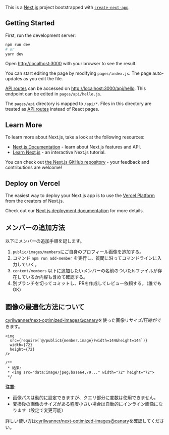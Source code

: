 This is a [Next.js](https://nextjs.org/) project bootstrapped with [`create-next-app`](https://github.com/vercel/next.js/tree/canary/packages/create-next-app).

## Getting Started

First, run the development server:

```bash
npm run dev
# or
yarn dev
```

Open [http://localhost:3000](http://localhost:3000) with your browser to see the result.

You can start editing the page by modifying `pages/index.js`. The page auto-updates as you edit the file.

[API routes](https://nextjs.org/docs/api-routes/introduction) can be accessed on [http://localhost:3000/api/hello](http://localhost:3000/api/hello). This endpoint can be edited in `pages/api/hello.js`.

The `pages/api` directory is mapped to `/api/*`. Files in this directory are treated as [API routes](https://nextjs.org/docs/api-routes/introduction) instead of React pages.

## Learn More

To learn more about Next.js, take a look at the following resources:

- [Next.js Documentation](https://nextjs.org/docs) - learn about Next.js features and API.
- [Learn Next.js](https://nextjs.org/learn) - an interactive Next.js tutorial.

You can check out [the Next.js GitHub repository](https://github.com/vercel/next.js/) - your feedback and contributions are welcome!

## Deploy on Vercel

The easiest way to deploy your Next.js app is to use the [Vercel Platform](https://vercel.com/new?utm_medium=default-template&filter=next.js&utm_source=create-next-app&utm_campaign=create-next-app-readme) from the creators of Next.js.

Check out our [Next.js deployment documentation](https://nextjs.org/docs/deployment) for more details.



## メンバーの追加方法

以下にメンバーの追加手順を記します。

1. `public/images/members`にご自身のプロフィール画像を追加する。
2. コマンド `npm run add-member` を実行し、質問に沿ってコマンドラインに入力していく。
3. `content/members` 以下に追加したいメンバーの名前のついたtsファイルが存在しているか内容も含めて確認する。
4. 別ブランチを切ってコミットし、PRを作成してレビュー依頼する。（誰でもOK）
## 画像の最適化方法について

[cyrilwanner/next-optimized-images@canary](https://github.com/cyrilwanner/next-optimized-images/tree/canary)を使った画像リサイズ/圧縮ができます。

```tsx
<img
  src={require(`@/public${member.image}?width=144&height=144`)}
  width={72}
  height={72}
/>

/**
 * 結果:
 * <img src="data:image/jpeg;base64,/9..." width="72" height="72">
 */
```

**注意:**
- 画像パスは動的に設定できますが、クエリ部分に変数は使用できません。
- 変換後の画像のサイズがある程度小さい場合は自動的にインライン画像になります（設定で変更可能）

詳しい使い方は[cyrilwanner/next-optimized-images@canary](https://github.com/cyrilwanner/next-optimized-images/tree/canary)を確認してください。

